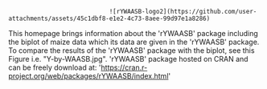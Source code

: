 
                                ![rYWAASB-logo2](https://github.com/user-attachments/assets/45c1dbf8-e1e2-4c73-8aee-99d97e1a8286)

This homepage brings information about the 'rYWAASB' package including the biplot of maize data which its data are given in the 'rYWAASB' package.
To compare the results of the 'rYWAASB' package with the biplot, see this Figure i.e. "Y-by-WAASB.jpg".
'rYWAASB' package hosted on CRAN and can be freely download at: 'https://cran.r-project.org/web/packages/rYWAASB/index.html'
